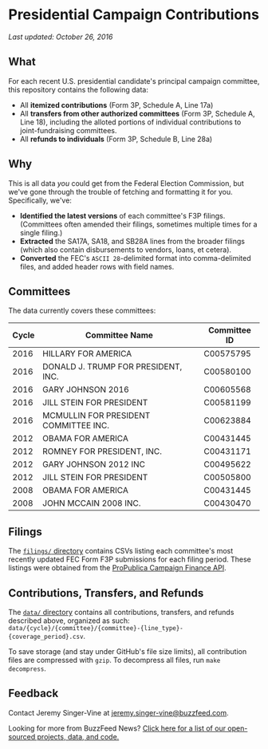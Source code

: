 # Presidential Campaign Contributions

*Last updated: October 26, 2016*

## What

For each recent U.S. presidential candidate's principal campaign committee, this repository contains the following data:

- All __itemized contributions__ (Form 3P, Schedule A, Line 17a)
- All __transfers from other authorized committees__ (Form 3P, Schedule A, Line 18), including the alloted portions of individual contributions to joint-fundraising committees.
- All __refunds to individuals__ (Form 3P, Schedule B, Line 28a)

## Why

This is all data *you* could get from the Federal Election Commission, but we've gone through the trouble of fetching and formatting it for you. Specifically, we've:

- __Identified the latest versions__ of each committee's F3P filings. (Committees often amended their filings, sometimes multiple times for a single filing.)
- __Extracted__ the SA17A, SA18, and SB28A lines from the broader filings (which also contain disbursements to vendors, loans, et cetera). 
- __Converted__ the FEC's `ASCII 28`-delimited format into comma-delimited files, and added header rows with field names.

## Committees

The data currently covers these committees:

| Cycle | Committee Name                        | Committee ID |
|-------|---------------------------------------|--------------|
| 2016  | HILLARY FOR AMERICA                   | C00575795    |
| 2016  | DONALD J. TRUMP FOR PRESIDENT, INC.   | C00580100    |
| 2016  | GARY JOHNSON 2016                     | C00605568    |
| 2016  | JILL STEIN FOR PRESIDENT              | C00581199    |
| 2016  | MCMULLIN FOR PRESIDENT COMMITTEE INC. | C00623884    |
| 2012  | OBAMA FOR AMERICA                     | C00431445    |
| 2012  | ROMNEY FOR PRESIDENT, INC.            | C00431171    |
| 2012  | GARY JOHNSON 2012 INC                 | C00495622    |
| 2012  | JILL STEIN FOR PRESIDENT              | C00505800    |
| 2008  | OBAMA FOR AMERICA                     | C00431445    |
| 2008  | JOHN MCCAIN 2008 INC.                 | C00430470    |

## Filings

The [`filings/` directory](filings/) contains CSVs listing each committee's most recently updated FEC Form F3P submissions for each filing period. These listings were obtained from the [ProPublica Campaign Finance API](https://propublica.github.io/campaign-finance-api-docs/#get-committee-filings).

## Contributions, Transfers, and Refunds

The [`data/` directory](data/) contains all contributions, transfers, and refunds described above, organized as such: `data/{cycle}/{committee}/{committee}-{line_type}-{coverage_period}.csv`.

To save storage (and stay under GitHub's file size limits), all contribution files are compressed with `gzip`. To decompress all files, run `make decompress`.

## Feedback

Contact Jeremy Singer-Vine at jeremy.singer-vine@buzzfeed.com.

Looking for more from BuzzFeed News? [Click here for a list of our open-sourced projects, data, and code.](https://github.com/BuzzFeedNews/everything)
